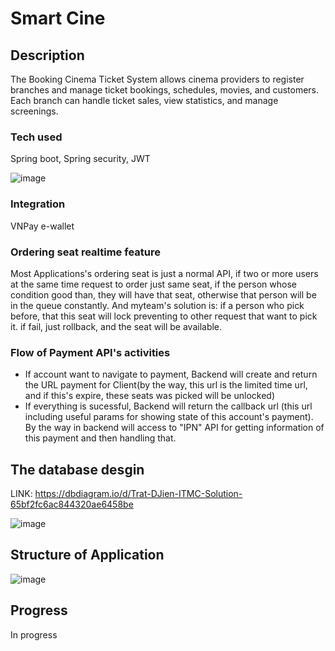 # Smart Cine
## Description
The Booking Cinema Ticket System allows cinema providers to register branches and manage ticket bookings, schedules, movies, and customers. Each branch can handle ticket sales, view statistics, and manage screenings.

### Tech used
Spring boot, Spring security, JWT

![image](https://github.com/user-attachments/assets/75a3b2e7-55c5-40ad-9556-43246b419809)

### Integration
VNPay e-wallet
### Ordering seat realtime feature
Most Applications's ordering seat is just a normal API, if two or more users at the same time request to order just same seat, if the person whose condition good than, they will have that seat, otherwise that person will be in the queue constantly.
And myteam's solution is: if a person who pick before, that this seat will lock preventing to other request that want to pick it. if fail, just rollback, and the seat will be available.
### Flow of Payment API's activities
- If account want to navigate to payment, Backend will create and return the URL payment for Client(by the way, this url is the limited time url, and if this's expire, these seats was picked will be unlocked)
- If everything is sucessful, Backend will return the callback url (this url including useful params for showing state of this account's payment). By the way in backend will access to "IPN" API for getting information of this payment and then handling that.

## The database desgin 
LINK: https://dbdiagram.io/d/Trat-DJien-ITMC-Solution-65bf2fc6ac844320ae6458be

![image](https://github.com/user-attachments/assets/c3207c23-4d83-434e-91fb-88bad935f754)
## Structure of Application
![image](https://github.com/realtime-cinema/CinemaManagement/assets/90248665/e361de87-dad8-4714-8981-593d135c5969)

## Progress
In progress 
